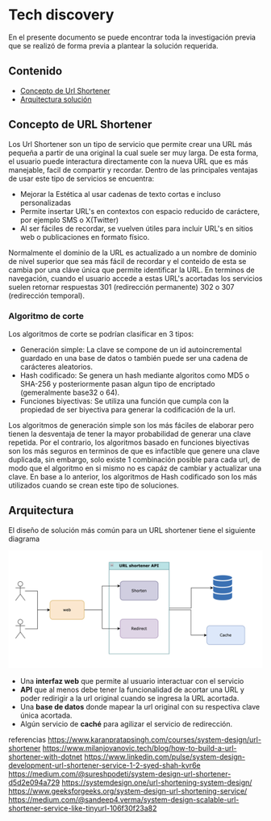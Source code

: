 # Tech discovery

En el presente documento se puede encontrar toda la investigación previa que se realizó de forma previa a plantear la solución requerida.

## Contenido

- [Concepto de Url Shortener](##Concepto-de-URL-Shortener)
- [Arquitectura solución](##Arquitectura)


## Concepto de URL Shortener

Los Url Shortener son un tipo de servicio que permite crear una URL más pequeña a partir de una original la cual suele ser muy larga. De esta forma, el usuario puede interactura directamente con la nueva URL que es más manejable, facil de compartir y recordar. Dentro de las principales ventajas de usar este tipo de servicios se encuentra:

- Mejorar la Estética al usar cadenas de texto cortas e incluso personalizadas
- Permite insertar URL's en contextos con espacio reducido de caráctere, por ejemplo SMS o X(Twitter)
- Al ser fáciles de recordar, se vuelven útiles para incluir URL's en sitios web o publicaciones en formato físico.

Normalmente el dominio de la URL es actualizado a un nombre de dominio de nivel superior que sea más fácil de recordar y el conteido de esta se cambia por una cláve única que permite identificar la URL. En terminos de navegación, cuando el usuario accede a estas URL's acortadas los servicios suelen retornar respuestas 301 (redirección permanente) 302 o 307 (redirección temporal).

### Algoritmo de corte

Los algoritmos de corte se podrían clasificar en 3 tipos:

- Generación simple: La clave se compone de un id autoincremental guardado en una base de datos o también puede ser una cadena de carácteres aleatorios.
- Hash codificado: Se genera un hash mediante algoritos como MD5 o SHA-256 y posteriormente pasan algun tipo de encriptado (gemeralmente base32 o 64).
- Funciones biyectivas: Se utiliza una función que cumpla con la propiedad de ser biyectiva para generar la codificación de la url.

Los algoritmos de generación simple son los más fáciles de elaborar pero tienen la desventaja de tener la mayor probabilidad de generar una clave repetida. Por el contrario, los algoritmos basado en funciones biyectivas son los más seguros en terminos de que es infactible que genere una clave duplicada, sin embargo, solo existe 1 combinación posible para cada url, de modo que el algoritmo en si mismo no es capáz de cambiar y actualizar una clave. En base a lo anterior, los algoritmos de Hash codificado son los más utilizados cuando se crean este tipo de soluciones.

## Arquitectura

El diseño de solución más común para un URL shortener tiene el siguiente diagrama

![generic url shortener diagram](./img/generic-diagram.png)

- Una **interfaz web** que permite al usuario interactuar con el servicio
- **API** que al menos debe tener la funcionalidad de acortar una URL y poder redirigir a la url original cuando se ingresa la URL acortada.
- Una **base de datos** donde mapear la url original con su respectiva clave única acortada.
- Algún servicio de **caché** para agilizar el servicio de redirección.

referencias
https://www.karanpratapsingh.com/courses/system-design/url-shortener
https://www.milanjovanovic.tech/blog/how-to-build-a-url-shortener-with-dotnet
https://www.linkedin.com/pulse/system-design-development-url-shortener-service-1-2-syed-shah-kvr6e
https://medium.com/@sureshpodeti/system-design-url-shortener-d5d2e094a729
https://systemdesign.one/url-shortening-system-design/
https://www.geeksforgeeks.org/system-design-url-shortening-service/
https://medium.com/@sandeep4.verma/system-design-scalable-url-shortener-service-like-tinyurl-106f30f23a82